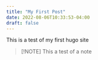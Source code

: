 ```yaml
---
title: "My First Post"
date: 2022-08-06T10:33:53-04:00
draft: false
---
```

This is a test of my first hugo site

>[!NOTE] This a test of a note
